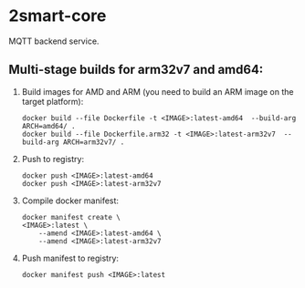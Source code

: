 # 2smart-core

MQTT backend service.

## Multi-stage builds for arm32v7 and amd64:

1. Build images for AMD and ARM (you need to build an ARM image on the target platform):

    ```
    docker build --file Dockerfile -t <IMAGE>:latest-amd64  --build-arg ARCH=amd64/ .
    docker build --file Dockerfile.arm32 -t <IMAGE>:latest-arm32v7  --build-arg ARCH=arm32v7/ .
    ```

2. Push to registry:

    ```
    docker push <IMAGE>:latest-amd64
    docker push <IMAGE>:latest-arm32v7
    ```

3. Compile docker manifest:

    ```
    docker manifest create \
    <IMAGE>:latest \
        --amend <IMAGE>:latest-amd64 \
        --amend <IMAGE>:latest-arm32v7
    ```

4. Push manifest to registry:

    ```
    docker manifest push <IMAGE>:latest
    ```